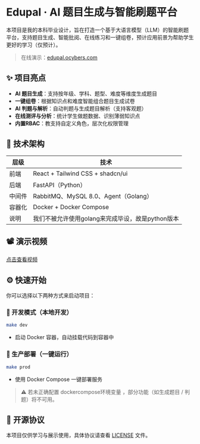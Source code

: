 # Edupal · AI 题目生成与智能刷题平台

 本项目是我的本科毕业设计，旨在打造一个基于大语言模型（LLM）的智能刷题平台，支持题目生成、智能批阅、在线练习和一键组卷，预计应用前景为帮助学生更好的学习（仅预计）。

>  在线演示：[edupal.ocybers.com](http://edupal.ocybers.com)

## ✨ 项目亮点

-  **AI 题目生成**：支持按年级、学科、题型、难度等维度生成题目
-  **一键组卷**：根据知识点和难度智能组合题目生成试卷
-  **AI 判题与解析**：自动判题与生成题目解析（支持客观题）
-  **在线测评与分析**：统计学生做题数据、识别薄弱知识点
-  **内置RBAC**：教支持自定义角色，层次化权限管理

## 🧱 技术架构

| 层级 | 技术 |
|------|------|
| 前端 | React + Tailwind CSS + shadcn/ui |
| 后端 | FastAPI（Python） |
| 中间件 | RabbitMQ、MySQL 8.0、Agent（Golang） |
| 容器化 | Docker + Docker Compose |
| 说明 | 我们不被允许使用golang来完成毕设，故是python版本 |

## 📽️ 演示视频

[点击查看视频](https://github.com/user-attachments/assets/7b8424c8-80ba-489a-b654-25db646f3c1b)

## ⚙️ 快速开始

你可以选择以下两种方式来启动项目：

### 🧪 开发模式（本地开发）

```bash
make dev
```

- 启动 Docker 容器，自动挂载代码到容器中


### 🚀 生产部署（一键运行）

```bash
make prod
```

- 使用 Docker Compose 一键部署服务

> ⚠ 若未正确配置 dockercompose环境变量 ，部分功能（如生成题目 / 判题）将不可用。


## 📄 开源协议

本项目仅供学习与展示使用，具体协议请查看 [LICENSE](./LICENSE) 文件。

